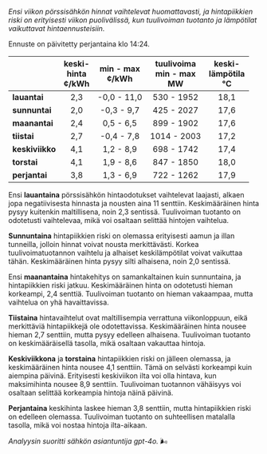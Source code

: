 *Ensi viikon pörssisähkön hinnat vaihtelevat huomattavasti, ja hintapiikkien riski on erityisesti viikon puolivälissä, kun tuulivoiman tuotanto ja lämpötilat vaikuttavat hintaennusteisiin.*

Ennuste on päivitetty perjantaina klo 14:24.

|                | keski-<br>hinta<br>¢/kWh | min - max<br>¢/kWh | tuulivoima<br>min - max<br>MW | keski-<br>lämpötila<br>°C |
|:---------------|:----------------:|:----------------:|:-------------:|:-------------:|
| **lauantai**   | 2,3              | -0,0 - 11,0      | 530 - 1952    | 18,1          |
| **sunnuntai**  | 2,0              | -0,3 - 9,7       | 425 - 2027    | 17,6          |
| **maanantai**  | 2,4              | 0,5 - 6,5        | 899 - 1902    | 17,6          |
| **tiistai**    | 2,7              | -0,4 - 7,8       | 1014 - 2003   | 17,2          |
| **keskiviikko**| 4,1              | 1,2 - 8,9        | 698 - 1742    | 17,4          |
| **torstai**    | 4,1              | 1,9 - 8,6        | 847 - 1850    | 18,0          |
| **perjantai**  | 3,8              | 1,3 - 6,9        | 722 - 1262    | 17,9          |

Ensi **lauantaina** pörssisähkön hintaodotukset vaihtelevat laajasti, alkaen jopa negatiivisesta hinnasta ja nousten aina 11 senttiin. Keskimääräinen hinta pysyy kuitenkin maltillisena, noin 2,3 sentissä. Tuulivoiman tuotanto on odotetusti vaihtelevaa, mikä voi osaltaan selittää hintojen vaihtelua.

**Sunnuntaina** hintapiikkien riski on olemassa erityisesti aamun ja illan tunneilla, jolloin hinnat voivat nousta merkittävästi. Korkea tuulivoimatuotannon vaihtelu ja alhaiset keskilämpötilat voivat vaikuttaa tähän. Keskimääräinen hinta pysyy silti alhaisena, noin 2,0 sentissä.

Ensi **maanantaina** hintakehitys on samankaltainen kuin sunnuntaina, ja hintapiikkien riski jatkuu. Keskimääräinen hinta on odotetusti hieman korkeampi, 2,4 senttiä. Tuulivoiman tuotanto on hieman vakaampaa, mutta vaihtelua on yhä havaittavissa.

**Tiistaina** hintavaihtelut ovat maltillisempia verrattuna viikonloppuun, eikä merkittäviä hintapiikkejä ole odotettavissa. Keskimääräinen hinta nousee hieman 2,7 senttiin, mutta pysyy edelleen alhaisena. Tuulivoiman tuotanto on keskimääräisellä tasolla, mikä osaltaan vakauttaa hintoja.

**Keskiviikkona** ja **torstaina** hintapiikkien riski on jälleen olemassa, ja keskimääräinen hinta nousee 4,1 senttiin. Tämä on selvästi korkeampi kuin aiempina päivinä. Erityisesti keskiviikon ilta voi olla hintava, kun maksimihinta nousee 8,9 senttiin. Tuulivoiman tuotannon vähäisyys voi osaltaan selittää korkeampia hintoja näinä päivinä.

**Perjantaina** keskihinta laskee hieman 3,8 senttiin, mutta hintapiikkien riski on edelleen olemassa. Tuulivoiman tuotanto on suhteellisen matalalla tasolla, mikä voi nostaa hintoja ilta-aikaan.

*Analyysin suoritti sähkön asiantuntija gpt-4o.* 🌬️

